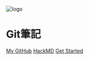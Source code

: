 ![logo](https://4.bp.blogspot.com/-cvLAyXhtB3c/XQrc0yQCQ2I/AAAAAAAMlPE/wNN_5eU1Xe0SYainh1NefU-sBIYj8ZksACLcBGAs/s1600/AS0005411_03.gif)

# Git筆記

[My GitHub](https://github.com/Haouo)
[HackMD](https://hackmd.io/@Haouo)
[Get Started](README.md)